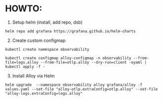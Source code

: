 # HOWTO:

1. Setup helm (install, add repo, dsb)
```
helm repo add grafana https://grafana.github.io/helm-charts
```

2. Create custom configmap
```
kubectl create namespace observability
```
```
kubectl create configmap alloy-configmap -n observability --from-file=logs.alloy --from-file=otlp.alloy --dry-run=client -oyaml | kubectl apply -f -
```

3. Install Alloy via Helm
```
helm upgrade  --namespace observability alloy grafana/alloy -f values.yaml --set-file "alloy-otlp.extraConfig=otlp.alloy" --set-file "alloy-logs.extraConfig=logs.alloy"
``` 

